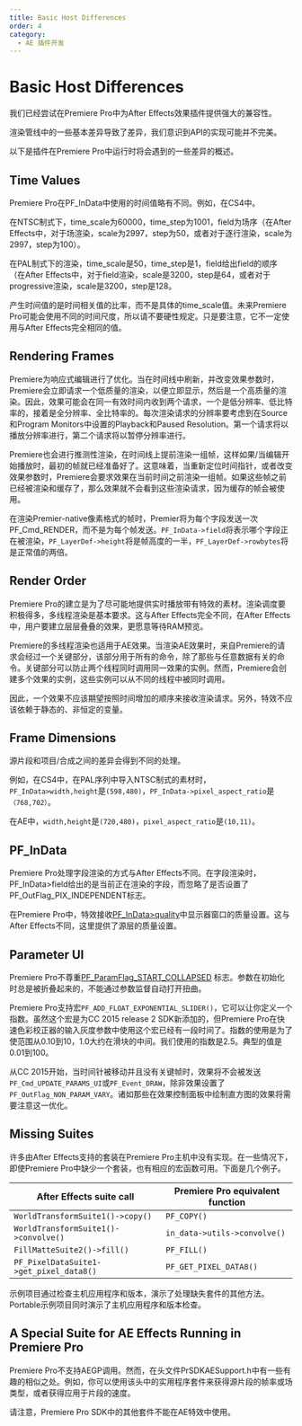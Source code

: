 ```yaml
---
title: Basic Host Differences
order: 4
category:
  - AE 插件开发
---
```

# Basic Host Differences

我们已经尝试在Premiere Pro中为After Effects效果插件提供强大的兼容性。

渲染管线中的一些基本差异导致了差异，我们意识到API的实现可能并不完美。

以下是插件在Premiere Pro中运行时将会遇到的一些差异的概述。

## Time Values

Premiere Pro在PF_InData中使用的时间值略有不同。例如，在CS4中。

在NTSC制式下，time_scale为60000，time_step为1001，field为场序（在After Effects中，对于场渲染，scale为2997，step为50，或者对于逐行渲染，scale为2997，step为100）。

在PAL制式下的渲染，time_scale是50，time_step是1，field给出field的顺序（在After Effects中，对于field渲染，scale是3200，step是64，或者对于progressive渲染，scale是3200，step是128。

产生时间值的是时间相关值的比率，而不是具体的time_scale值。未来Premiere Pro可能会使用不同的时间尺度，所以请不要硬性规定。只是要注意，它不一定使用与After Effects完全相同的值。

## Rendering Frames

Premiere为响应式编辑进行了优化。当在时间线中刷新，并改变效果参数时，Premiere会立即请求一个低质量的渲染，以便立即显示，然后是一个高质量的渲染。因此，效果可能会在同一有效时间内收到两个请求，一个是低分辨率、低比特率的，接着是全分辨率、全比特率的。每次渲染请求的分辨率要考虑到在Source和Program Monitors中设置的Playback和Paused Resolution。第一个请求将以播放分辨率进行，第二个请求将以暂停分辨率进行。

Premiere也会进行推测性渲染，在时间线上提前渲染一组帧，这样如果/当编辑开始播放时，最初的帧就已经准备好了。这意味着，当重新定位时间指针，或者改变效果参数时，Premiere会要求效果在当前时间之前渲染一组帧。如果这些帧之前已经被渲染和缓存了，那么效果就不会看到这些渲染请求，因为缓存的帧会被使用。

在渲染Premier-native像素格式的帧时，Premier将为每个字段发送一次PF_Cmd_RENDER，而不是为每个帧发送。`PF_InData->field`将表示哪个字段正在被渲染，`PF_LayerDef->height`将是帧高度的一半，`PF_LayerDef->rowbytes`将是正常值的两倍。

## Render Order

Premiere Pro的建立是为了尽可能地提供实时播放带有特效的素材。渲染调度要积极得多，多线程渲染是基本要求。这与After Effects完全不同，在After Effects中，用户要建立层层叠叠的效果，更愿意等待RAM预览。

Premiere的多线程渲染也适用于AE效果。当渲染AE效果时，来自Premiere的请求会经过一个关键部分，该部分用于所有的命令，除了那些与任意数据有关的命令。关键部分可以防止两个线程同时调用同一效果的实例。然而，Premiere会创建多个效果的实例，这些实例可以从不同的线程中被同时调用。

因此，一个效果不应该期望按照时间增加的顺序来接收渲染请求。另外，特效不应该依赖于静态的、非恒定的变量。

## Frame Dimensions

源片段和项目/合成之间的差异会得到不同的处理。

例如，在CS4中，在PAL序列中导入NTSC制式的素材时，`PF_InData>width,height`是`(598,480)`，`PF_InData->pixel_aspect_ratio`是`（768,702）`。

在AE中，`width,height`是`(720,480)`，`pixel_aspect_ratio`是`(10,11)`。

## PF_InData

Premiere Pro处理字段渲染的方式与After Effects不同。在字段渲染时，PF_InData>field给出的是当前正在渲染的字段，而忽略了是否设置了PF_OutFlag_PIX_INDEPENDENT标志。

在Premiere Pro中，特效接收[PF_InData&gt;quality](.../effect-basics/PF_InData.html)中显示器窗口的质量设置。这与After Effects不同，这里提供了源层的质量设置。

## Parameter UI

Premiere Pro不尊重[PF_ParamFlag_START_COLLAPSED](.../effect-basics/PF_ParamDef.html)  标志。参数在初始化时总是被折叠起来的，不能通过参数监督自动打开扭曲。

Premiere Pro支持宏`PF_ADD_FLOAT_EXPONENTIAL_SLIDER()`，它可以让你定义一个指数。虽然这个宏是为CC 2015 release 2 SDK新添加的，但Premiere Pro在快速色彩校正器的输入灰度参数中使用这个宏已经有一段时间了。指数的使用是为了使范围从0.10到10，1.0大约在滑块的中间。我们使用的指数是2.5。典型的值是0.01到100。

从CC 2015开始，当时间针被移动并且没有关键帧时，效果将不会被发送`PF_Cmd_UPDATE_PARAMS_UI`或`PF_Event_DRAW`，除非效果设置了`PF_OutFlag_NON_PARAM_VARY`。诸如那些在效果控制面板中绘制直方图的效果将需要注意这一优化。

## Missing Suites

许多由After Effects支持的套装在Premiere Pro主机中没有实现。在一些情况下，即使Premiere Pro中缺少一个套装，也有相应的宏函数可用。下面是几个例子。

| **After Effects suite call** | **Premiere Pro equivalent function** |
| ---|--- |
| `WorldTransformSuite1()->copy()` | `PF_COPY()` |
| `WorldTransformSuite1()->convolve()` | `in_data->utils->convolve()` |
| `FillMatteSuite2()->fill()` | `PF_FILL()` |
| `PF_PixelDataSuite1->get_pixel_data8()` | `PF_GET_PIXEL_DATA8()` |

示例项目通过检查主机应用程序和版本，演示了处理缺失套件的其他方法。Portable示例项目同时演示了主机应用程序和版本检查。

## A Special Suite for AE Effects Running in Premiere Pro

Premiere Pro不支持AEGP调用。然而，在头文件PrSDKAESupport.h中有一些有趣的相似之处。例如，你可以使用该头中的实用程序套件来获得源片段的帧率或场类型，或者获得应用于片段的速度。

请注意，Premiere Pro SDK中的其他套件不能在AE特效中使用。